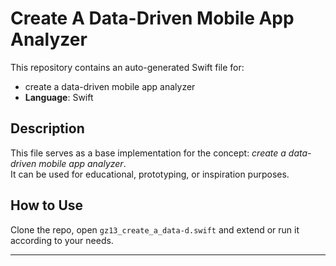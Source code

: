 # Create A Data-Driven Mobile App Analyzer

This repository contains an auto-generated Swift file for:

- create a data-driven mobile app analyzer
- **Language**: Swift

## Description

This file serves as a base implementation for the concept: *create a data-driven mobile app analyzer*.  
It can be used for educational, prototyping, or inspiration purposes.

## How to Use

Clone the repo, open `gz13_create_a_data-d.swift` and extend or run it according to your needs.

---


